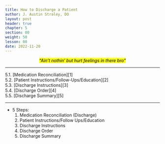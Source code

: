```yaml
---
title: How to Discharge a Patient
author: J. Austin Straley, DO
layout: post
header: true
chapter: 5
section: 00
weight: 50
lesson: 00
date: 2022-11-20
---
```


*<center><mark>“Ain’t nothin’ but hurt feelings in there bro”</mark></center>*

<hr>
5.1. [Medication Reconciliation][1]<br>
5.2. [Patient Instructions/Follow-Ups/Education][2]<br>
5.3. [Discharge Instructions][3]<br>
5.4. [Discharge Order][4]<br>
5.5. [Discharge Summary][5]<br>
<hr>

- 5 Steps:
	1. Medication Reconciliation (Discharge)
	2. Patient Instructions/Follow Ups/Education
	3. Discharge Instructions
	4. Discharge Order
    5. Discharge Summary


[1]: /internguidepages/1.5.1-medrec/
[2]: /internguidepages/1.5.2-patient-instructions/
[3]: /internguidepages/1.5.3-discharge-instructions/
[4]: /internguidepages/1.5.4-discharge-order/
[5]: /internguidepages/1.5.5-discharge-summary/